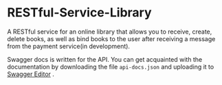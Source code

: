 # RESTful-Service-Library

A RESTful service for an online library that allows you to receive, create, delete books, as well as bind books to the user after receiving a message from the payment service(in development).

Swagger docs is  written for the API. You can get acquainted with the documentation by downloading the file  `api-docs.json` and uploading it to 
[Swagger Editor](https://editor.swagger.io/) .
